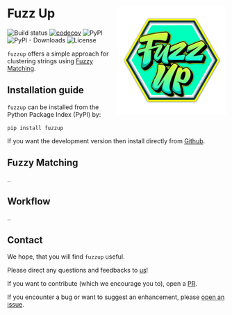 # Fuzz Up <img src="https://raw.githubusercontent.com/ebanalyse/fuzzup/main/logo.png" align="right" height=250/>

![Build status](https://github.com/ebanalyse/fuzzup/workflows/build/badge.svg)
[![codecov](https://codecov.io/gh/ebanalyse/fuzzup/branch/main/graph/badge.svg?token=OB6LGFQZYX)](https://codecov.io/gh/ebanalyse/fuzzup)
![PyPI](https://img.shields.io/pypi/v/fuzzup.svg)
![PyPI - Downloads](https://img.shields.io/pypi/dm/fuzzup?color=green)
![License](https://img.shields.io/badge/license-MIT-blue.svg)

`fuzzup` offers a simple approach for clustering strings using
[Fuzzy Matching](https://en.wikipedia.org/wiki/Fuzzy_matching_(computer-assisted_translation)). 

## Installation guide
`fuzzup` can be installed from the Python Package Index (PyPI) by:

```
pip install fuzzup
```

If you want the development version then install directly from [Github](https://github.com/ebanalyse/fuzzup).

## Fuzzy Matching

..

## Workflow

..

## Contact
We hope, that you will find `fuzzup` useful.

Please direct any questions and feedbacks to
[us](mailto:lars.kjeldgaard@eb.dk)!

If you want to contribute (which we encourage you to), open a
[PR](https://github.com/ebanalyse/fuzzup/pulls).

If you encounter a bug or want to suggest an enhancement, please 
[open an issue](https://github.com/ebanalyse/fuzzup/issues).

